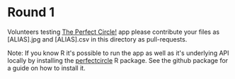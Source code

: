 # Round 1

Volunteers testing [The Perfect Circle!](http://michaelhoehle.eu/shiny/perfectcircle/) app please contribute your files as [ALIAS].jpg and [ALIAS].csv in this directory as pull-requests.

Note: If you know R it's possible to run the app as well as it's underlying API locally by installing the [perfectcircle](https://github.com/hoehleatsu/perfectcircle) R package. See the github package for a guide on how to install it.
